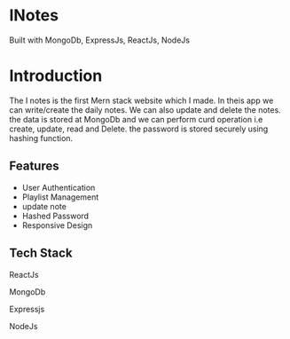 
# INotes

Built with MongoDb, ExpressJs, ReactJs, NodeJs

# Introduction 

The I notes is the first Mern stack website which I made. In theis app we can write/create the daily notes. We can also update and delete the notes. the data is stored at MongoDb and we can perform curd operation i.e create, update, read and Delete. the password is stored securely using hashing function.


## Features

- User Authentication
- Playlist Management
- update note
- Hashed Password
- Responsive Design


## Tech Stack

ReactJs

MongoDb

Expressjs

NodeJs


